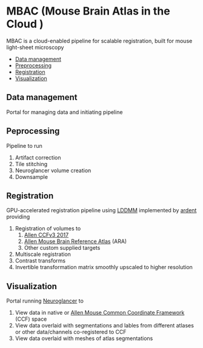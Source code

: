 # MBAC (Mouse Brain Atlas in the Cloud )

MBAC is a cloud-enabled pipeline for scalable registration, built for mouse light-sheet microscopy

- [Data management](#data)
- [Preprocessing](#peprocessing)
- [Registration](#registration)
- [Visualization](#visualization)

## Data management

Portal for managing data and initiating pipeline

## Peprocessing

Pipeline to run

1. Artifact correction
1. Tile stitching
1. Neuroglancer volume creation
1. Downsample

## Registration

GPU-accelerated registration pipeline using [LDDMM](https://link.springer.com/article/10.1023/B:VISI.0000043755.93987.aa) implemented by [ardent](https://github.com/neurodata/ardent) providing

1. Registration of volumes to
   1. [Allen CCFv3 2017](http://atlas.brain-map.org)
   1. [Allen Mouse Brain Reference Atlas](http://atlas.brain-map.org) (ARA)
   1. Other custom supplied targets
1. Multiscale registration
1. Contrast transforms
1. Invertible transformation matrix smoothly upscaled to higher resolution

## Visualization

Portal running [Neuroglancer](https://github.com/neurodata/neuroglancer) to

1. View data in native or [Allen Mouse Common Coordinate Framework](http://help.brain-map.org/download/attachments/2818169/MouseCCF.pdf) (CCF) space
1. View data overlaid with segmentations and lables from different atlases or other data/channels co-registered to CCF
1. View data overlaid with meshes of atlas segmentations
